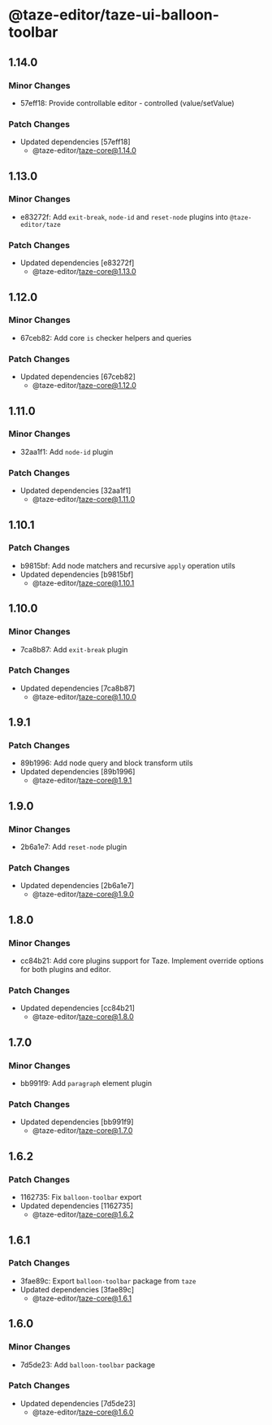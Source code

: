 # @taze-editor/taze-ui-balloon-toolbar

## 1.14.0

### Minor Changes

- 57eff18: Provide controllable editor - controlled (value/setValue)

### Patch Changes

- Updated dependencies [57eff18]
  - @taze-editor/taze-core@1.14.0

## 1.13.0

### Minor Changes

- e83272f: Add `exit-break`, `node-id` and `reset-node` plugins into `@taze-editor/taze`

### Patch Changes

- Updated dependencies [e83272f]
  - @taze-editor/taze-core@1.13.0

## 1.12.0

### Minor Changes

- 67ceb82: Add core `is` checker helpers and queries

### Patch Changes

- Updated dependencies [67ceb82]
  - @taze-editor/taze-core@1.12.0

## 1.11.0

### Minor Changes

- 32aa1f1: Add `node-id` plugin

### Patch Changes

- Updated dependencies [32aa1f1]
  - @taze-editor/taze-core@1.11.0

## 1.10.1

### Patch Changes

- b9815bf: Add node matchers and recursive `apply` operation utils
- Updated dependencies [b9815bf]
  - @taze-editor/taze-core@1.10.1

## 1.10.0

### Minor Changes

- 7ca8b87: Add `exit-break` plugin

### Patch Changes

- Updated dependencies [7ca8b87]
  - @taze-editor/taze-core@1.10.0

## 1.9.1

### Patch Changes

- 89b1996: Add node query and block transform utils
- Updated dependencies [89b1996]
  - @taze-editor/taze-core@1.9.1

## 1.9.0

### Minor Changes

- 2b6a1e7: Add `reset-node` plugin

### Patch Changes

- Updated dependencies [2b6a1e7]
  - @taze-editor/taze-core@1.9.0

## 1.8.0

### Minor Changes

- cc84b21: Add core plugins support for Taze. Implement override options for both plugins and editor.

### Patch Changes

- Updated dependencies [cc84b21]
  - @taze-editor/taze-core@1.8.0

## 1.7.0

### Minor Changes

- bb991f9: Add `paragraph` element plugin

### Patch Changes

- Updated dependencies [bb991f9]
  - @taze-editor/taze-core@1.7.0

## 1.6.2

### Patch Changes

- 1162735: Fix `balloon-toolbar` export
- Updated dependencies [1162735]
  - @taze-editor/taze-core@1.6.2

## 1.6.1

### Patch Changes

- 3fae89c: Export `balloon-toolbar` package from `taze`
- Updated dependencies [3fae89c]
  - @taze-editor/taze-core@1.6.1

## 1.6.0

### Minor Changes

- 7d5de23: Add `balloon-toolbar` package

### Patch Changes

- Updated dependencies [7d5de23]
  - @taze-editor/taze-core@1.6.0
